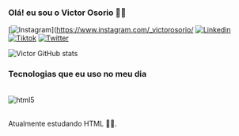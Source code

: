 
### Olá! eu sou o Victor Osorio 👋😃
[![Instagram](https://img.shields.io/badge/Instagram-E4405F?style=for-the-badge&logo=instagram&logoColor=white)](https://www.instagram.com/_victorosorio/
[![Linkedin](https://img.shields.io/badge/LinkedIn-0077B5?style=for-the-badge&logo=linkedin&logoColor=white)](https://www.linkedin.com/in/victor-osorio-323a561a3/)
[![Tiktok](https://img.shields.io/badge/TikTok-000000?style=for-the-badge&logo=tiktok&logoColor=white)]()
[![Twitter](https://img.shields.io/badge/Twitter-1DA1F2?style=for-the-badge&logo=twitter&logoColor=white)](https://twitter.com/sorriso234)

![Victor GitHub stats](https://github-readme-stats.vercel.app/api?username=VictorOs0r4o&show_icons=true&theme=cobalt)

### Tecnologias que eu uso no meu dia

<div style="display: inline_block"><br/>
<img alt="html5" src="https://img.shields.io/badge/HTML5-E34F26?style=for-the-badge&logo=html5&logoColor=white"/>
</div><br>

Atualmente estudando HTML 👨‍💻.

